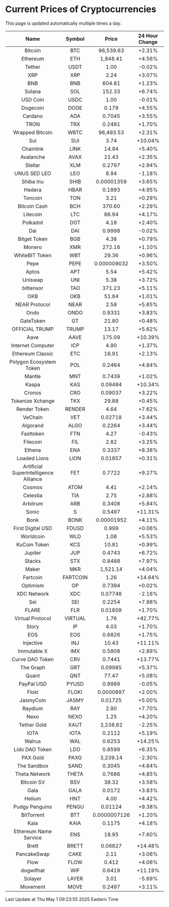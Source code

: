 # Current Prices of Cryptocurrencies
This page is updated automatically multiple times a day.

| Name | Symbol | Price | 24 Hour Change |
| :---: |:---:| :---: | :---: |
| Bitcoin | BTC | 96,539.63 | +2.31% |
| Ethereum | ETH | 1,848.41 | +4.56% |
| Tether | USDT | 1.00 | -0.02% |
| XRP | XRP | 2.24 | +3.07% |
| BNB | BNB | 604.81 | +1.23% |
| Solana | SOL | 152.33 | +6.74% |
| USD Coin | USDC | 1.00 | -0.01% |
| Dogecoin | DOGE | 0.179 | +4.55% |
| Cardano | ADA | 0.7045 | +3.55% |
| TRON | TRX | 0.2491 | +1.70% |
| Wrapped Bitcoin | WBTC | 96,493.53 | +2.31% |
| Sui | SUI | 3.74 | +10.04% |
| Chainlink | LINK | 14.94 | +5.40% |
| Avalanche | AVAX | 21.43 | +2.35% |
| Stellar | XLM | 0.2797 | +2.94% |
| UNUS SED LEO | LEO | 8.94 | -1.18% |
| Shiba Inu | SHIB | 0.00001359 | +3.65% |
| Hedera | HBAR | 0.1893 | +4.95% |
| Toncoin | TON | 3.21 | +0.29% |
| Bitcoin Cash | BCH | 370.60 | +2.29% |
| Litecoin | LTC | 86.94 | +4.17% |
| Polkadot | DOT | 4.18 | +2.40% |
| Dai | DAI | 0.9998 | -0.02% |
| Bitget Token | BGB | 4.38 | +0.79% |
| Monero | XMR | 272.16 | +1.10% |
| WhiteBIT Token | WBT | 29.36 | +0.96% |
| Pepe | PEPE | 0.000009032 | +3.50% |
| Aptos | APT | 5.54 | +5.42% |
| Uniswap | UNI | 5.38 | +3.72% |
| bittensor | TAO | 371.23 | +5.11% |
| OKB | OKB | 51.84 | +1.01% |
| NEAR Protocol | NEAR | 2.58 | +5.65% |
| Ondo | ONDO | 0.9331 | +3.83% |
| GateToken | GT | 21.80 | +0.48% |
| OFFICIAL TRUMP | TRUMP | 13.17 | +5.62% |
| Aave | AAVE | 175.09 | +10.39% |
| Internet Computer | ICP | 4.90 | +1.37% |
| Ethereum Classic | ETC | 16.91 | +2.13% |
| Polygon Ecosystem Token | POL | 0.2464 | +4.84% |
| Mantle | MNT | 0.7439 | +1.02% |
| Kaspa | KAS | 0.09484 | +10.34% |
| Cronos | CRO | 0.09037 | +3.22% |
| Tokenize Xchange | TKX | 29.88 | +0.45% |
| Render Token | RENDER | 4.64 | +7.62% |
| VeChain | VET | 0.02718 | +3.44% |
| Algorand | ALGO | 0.2264 | +3.44% |
| Fasttoken | FTN | 4.27 | -0.43% |
| Filecoin | FIL | 2.82 | +3.25% |
| Ethena | ENA | 0.3337 | +8.38% |
| Loaded Lions | LION | 0.01857 | +0.31% |
| Artificial Superintelligence Alliance | FET | 0.7722 | +9.27% |
| Cosmos | ATOM | 4.41 | +2.14% |
| Celestia | TIA | 2.75 | +2.88% |
| Arbitrum | ARB | 0.3408 | +5.84% |
| Sonic | S | 0.5497 | +11.31% |
| Bonk | BONK | 0.00001952 | +4.11% |
| First Digital USD | FDUSD | 0.999 | +0.06% |
| Worldcoin | WLD | 1.08 | +5.53% |
| KuCoin Token | KCS | 10.81 | +0.99% |
| Jupiter | JUP | 0.4743 | +6.72% |
| Stacks | STX | 0.8488 | +7.97% |
| Maker | MKR | 1,521.14 | +4.04% |
| Fartcoin | FARTCOIN | 1.26 | +14.64% |
| Optimism | OP | 0.7394 | +0.02% |
| XDC Network | XDC | 0.07748 | -2.16% |
| Sei | SEI | 0.2254 | +7.98% |
| FLARE | FLR | 0.01809 | +1.70% |
| Virtual Protocol | VIRTUAL | 1.76 | +42.77% |
| Story | IP | 4.03 | +1.70% |
| EOS | EOS | 0.6826 | +1.75% |
| Injective | INJ | 10.43 | +11.11% |
| Immutable X | IMX | 0.5808 | +2.89% |
| Curve DAO Token | CRV | 0.7441 | +13.77% |
| The Graph | GRT | 0.09985 | +5.37% |
| Quant | QNT | 77.47 | +5.08% |
| PayPal USD | PYUSD | 0.9989 | -0.05% |
| Floki | FLOKI | 0.0000897 | +2.00% |
| JasmyCoin | JASMY | 0.01725 | +5.00% |
| Raydium | RAY | 2.90 | +7.70% |
| Nexo | NEXO | 1.25 | +4.20% |
| Tether Gold | XAUT | 3,238.62 | -2.25% |
| IOTA | IOTA | 0.2112 | +5.19% |
| Walrus | WAL | 0.6253 | +14.25% |
| Lido DAO Token | LDO | 0.8599 | +6.35% |
| PAX Gold | PAXG | 3,239.14 | -2.30% |
| The Sandbox | SAND | 0.3045 | +4.64% |
| Theta Network | THETA | 0.7686 | +4.85% |
| Bitcoin SV | BSV | 38.32 | +3.58% |
| Gala | GALA | 0.0172 | +3.83% |
| Helium | HNT | 4.00 | +4.42% |
| Pudgy Penguins | PENGU | 0.01124 | +9.38% |
| BitTorrent | BTT | 0.0000007126 | +1.20% |
| Kaia | KAIA | 0.1175 | +4.18% |
| Ethereum Name Service | ENS | 18.95 | +7.60% |
| Brett | BRETT | 0.06827 | +14.48% |
| PancakeSwap | CAKE | 2.11 | +3.06% |
| Flow | FLOW | 0.412 | +4.06% |
| dogwifhat | WIF | 0.6419 | +11.19% |
| Solayer | LAYER | 3.01 | -5.69% |
| Movement | MOVE | 0.2497 | +3.11% |

Last Update at Thu May  1 09:23:55 2025 Eastern Time